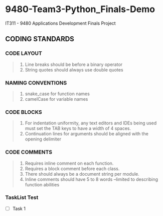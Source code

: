 # 9480-Team3-Python_Finals-Demo
IT311 - 9480 Applications Development Finals Project

## CODING STANDARDS
### CODE LAYOUT
> 1. Line breaks should be before a binary operator  
> 2. String quotes should always use double quotes    

### NAMING CONVENTIONS
> 1. snake_case for function names  
> 2. camelCase for variable names

### CODE BLOCKS
> 1. For indentation uniformity, any text editors and IDEs being used must set the TAB keys to have a width of 4 spaces.  
> 2. Continuation lines for arguments should be aligned with the opening delimiter


### CODE COMMENTS
> 1. Requires inline comment on each function.  
> 2. Requires a block comment before each class.  
> 3. There should always be a document string per module.  
> 4. Inline comments should have 5 to 8 words –limited to describing function abilities

### TaskList Test
- [ ] Task 1
